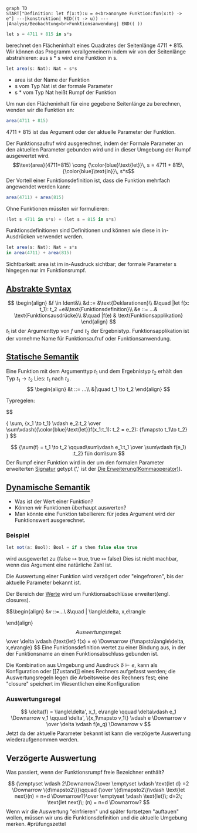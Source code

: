 ```mermaid
graph TD
START["Definition: let f(x:t):u = e<br>anonyme Funktion:fun(x:t) -> e"] ---|konstruktion| MID((t -> u)) ---|Analyse/Beobachtung<br>Funktionsanwendung| END(( ))
```

```csharp
let s = 4711 + 815 in s*s 
```
berechnet den Flächeninhalt eines Quadrates der Seitenlänge 4711 + 815.
Wir können das Programm verallgemeinern indem wir von der Seitenlänge abstrahieren: aus s * s wird eine Funktion in s.

```csharp
let area(s: Nat): Nat = s*s
```

- area ist der Name der Funktion
- s vom Typ Nat ist der formale Parameter
- s * vom Typ Nat heißt Rumpf der Funktion

Um nun den Flächeninhalt für eine gegebene Seitenlänge zu berechnen, wenden wir die Funktion an:
```csharp
area(4711 + 815)
```

4711 + 815 ist das Argument oder der aktuelle Parameter der Funktion.

Der Funktionsaufruf wird ausgerechnet, indem der Formale Parameter an den aktuellen Parameter gebunden wird und in dieser Umgebung der Rumpf ausgewertet wird.
$$\text{area}(4711+815) \cong {\color{blue}\text{let}}\, s = 4711 + 815\, {\color{blue}\text{in}}\, s*s$$
Der Vorteil einer Funktionsdefinition ist, dass die Funktion mehrfach angewendet werden kann: 
```csharp
area(4711) + area(815)
```

Ohne Funktionen müssten wir formulieren:

```csharp
(let s 4711 in s*s) + (let s = 815 in s*s)
```

Funktionsdefinitionen sind Definitionen und können wie diese in in-Ausdrücken verwendet werden.

```csharp
let area(s: Nat): Nat = s*s
in area(4711) + area(815)
```

Sichtbarkeit: area ist im in-Ausdruck sichtbar; der formale Parameter s hingegen nur im Funktionsrumpf.

## [Abstrakte Syntax](Syntax.md#Abstrakte%20Syntax)

$$
\begin{align}
&f \in Ident&\\
&d::= &\text{Deklarationen}\\
&\quad |let f(x: t_1): t_2 =e&\text{Funktionsdefinition}\\
&e ::= ...& \text{Funktionsausdrücke}\\
&\quad |f(e) & \text{Funktionsapplikation}
\end{align}
$$
$t_1$ ist der Argumenttyp von $f$ und $t_2$ der Ergebnistyp.
Funktionsapplikation ist der vornehme Name für Funktionsaufruf oder Funktionsanwendung.


## [Statische Semantik](Semantik.md#Statische%20Semantik)
Eine Funktion mit dem Argumenttyp $t_1$ und dem Ergebnistyp $t_2$ erhält den Typ $t_1\to t_2$ Lies: $t_1$ nach $t_2$.
$$
\begin{align}
&t ::= ...\\
&|\quad t_1 \to t_2
\end{align}
$$

Typregelen:

$$

{ \sum, \{x_1 \to t_1\} \vdash e_2:t_2 \over
\sum\vdash({\color{blue}\text{let}}f(x_1:t_1): t_2 = e_2): \{f\mapsto t_1\to t_2\}
}
$$



$$
{\sum(f) = t_1 \to t_2 \qquad\sum\vdash e_1:t_1 \over \sum\vdash f(e_1) :t_2} f\in dom\sum
$$
Der Rumpf einer Funktion wird in der um den formalen Parameter erweiterten [Signatur](Signatur.md) getypt (',' ist der [Die Erweiterung(Kommaoperator)](Endliche%20Abbildungen.md#Die%20Erweiterung(Kommaoperator))).

## [Dynamische Semantik](Semantik.md#Dynamische%20Semantik)

- Was ist der Wert einer Funktion?
- Können wir Funktionen überhaupt auswerten?
- Man könnte eine Funktion tabellieren: für jedes Argument wird der Funktionswert ausgerechnet. 

### Beispiel
```csharp
let not(a: Bool): Bool = if a then false else true
```
wird ausgewertet zu
$\{\text{false} \mapsto \text{true}, \text{true} \mapsto \text{false}\}$
Dies ist nicht machbar, wenn das Argument eine natürliche Zahl ist.

Die Auswertung einer Funktion wird verzögert oder "eingefroren", bis der aktuelle Parameter bekannt ist.

Der Bereich der [Werte](Werte.md) wird um Funktionsabschlüsse erweitert(engl. closures).

$$\begin{align}
&v ::=...\\
&\quad | \langle\delta, x,e\rangle

\end{align}$$
Auswertungsregel:
$$
\over \delta \vdash (\text{let} f(x) = e) \Downarrow \{f\mapsto\langle\delta, x,e\rangle\}
$$
Eine Funktionsdefinition wertet zu einer Bindung aus, in der der Funktionsname an einen Funktionsabschluss gebunden ist.

Die Kombination aus Umgebung und Ausdruck $\delta \vdash e$, kann als Konfiguration oder [[Zustand]] eines Rechners aufgefasst werden; die Auswertungsregeln legen die Arbeitsweise des Rechners fest; eine "closure" speichert im Wesentlichen eine Konfiguration


### Auswertungsregel
$$
\delta(f) = \langle\delta', x_1, e\rangle \qquad \delta\vdash e_1 \Downarrow v_1 \qquad \delta', \{x_1\mapsto v_1\} \vdash e \Downarrow v \over \delta \vdash f(e_q) \Downarrow v
$$
Jetzt da der aktuelle Parameter bekannt ist kann die verzögerte Auswertung wiederaufgenommen werden.


## Verzögerte Auswertung
Was passiert, wenn der Funktionsrumpf freie Bezeichner enthält?

$$
{\emptyset \vdash 2\Downarrow2\over \emptyset \vdash \text{let d} =2 \Downarrow \{d\mapsto2\}}\qquad {\over \{d\mapsto2\}\vdash \text{let next}(n) = n+d \Downarrow?}\over \emptyset \vdash \text{let}\; d=2\; \text{let next}\; (n) = n+d \Downarrow?
$$
Wenn wir die Auswertung "einfrieren" und später fortsetzen "auftauen" wollen, müssen wir uns die Funktionsdefinition und die aktuelle Umgebung merken.
#prüfungszettel 